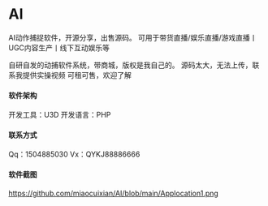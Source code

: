# AI
AI动作捕捉软件，开源分享，出售源码。 可用于带货直播/娱乐直播/游戏直播丨UGC内容生产丨线下互动娱乐等

自研自发的动捕软件系统，带商城，版权是我自己的。
源码太大，无法上传，联系我提供实操视频
可租可售，欢迎了解

#### 软件架构
开发工具：U3D 开发语言：PHP

#### 联系方式
Qq：1504885030
Vx：QYKJ88886666

#### 软件截图
https://github.com/miaocuixian/AI/blob/main/Applocation1.png
